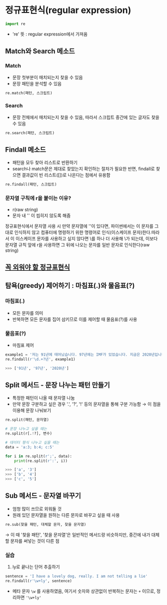 # 정규표현식(regular expression)

```python
import re
```

- 're' 뜻 : regular expression에서 가져옴

## Match와 Search 메소드

### Match

- 문장 첫부분이 매치되는지 찾을 수 있음
- 문장 패턴을 분석할 수 있음

```python
re.match(패턴, 스크립트)
```

### Search

- 문장 전체에서 매치되는지 찾을 수 있음, 따라서 스크립트 중간에 있는 글자도 찾을 수 있음

```python
re.search(패턴, 스크립트)
```

## Findall 메소드

- 패턴을 모두 찾아 리스트로 반환하기
- search나 match문은 제대로 찾았는지 확인하는 절차가 필요한 반면, findall로 찾으면 결과값이 빈 리스트([])로 나온다는 점에서 유용함

```python
re.findall(패턴, 스크립트)
```

### 문자열 구칙에 r을 붙이는 이유?

- r(raw string)
- 문자 내 '\' 이 씹히지 않도록 해줌

정규표현식에서 문자열 사용 시 만약 문자열에 '\'이 있다면, 파이썬에서는 이 문자를 그대로 인식하지 않고 컴퓨터에 명령하기 위한 명령어로 인식(이스케이프 문자)한다.따라서 이 이스케이프 문자를 사용하고 싶지 않다면 \를 하나 더 사용해  \\가 되는데,  이보다 문자열 규칙 앞에 r을 사용하면 그 뒤에 나오는 문자를 일반 문자로 인식한다(raw string)

## [꼭 외워야 할 정규표현식](https://www.notion.so/b256c24153da45c6bfcb1e5c9e8b619d)

## 탐욕(greedy) 제어하기 : 마침표(.)와 물음표(?)

### 마침표(.)

- 모든 문자를 의미
- 반복하면 모든 문자를 집어 삼키므로 이를 제어할 때 물음표(?)를 사용

### 물음표(?)

- 마침표 제어

```python
example1 = '저는 91년에 태어났습니다. 97년에는 IMF가 있었습니다. 지금은 2020년입니다.'
re.findall(r'\d.+?년', example1)

>>> ['91년', '97년', '2020년']
```

## Split  메서드 - 문장 나누는 패턴 만들기

- 특정한 패턴이 나올 때 문자열 나눔
- 만약 문장 구분하고 싶은 경우 '.', '?', '!' 등의 문자열을 통해 구분 가능함 → 이 점을 이용해 문장 나눠보기

```python
re.split(패턴, 문자열)

# 문장 나누고 싶을 때는
re.split(r[.!?], 변수)

# 데이터 형식 나누고 싶을 때는
data = 'a:3; b:4; c:5'

for i in re.split(r';', data):
	print(re.split(r':', i))

>>> ['a', '3']
>>> ['b', '4']
>>> ['c', '5']
```

## Sub 메서드 - 문자열 바꾸기

- 엄청 많이 쓰므로 외워둘 것
- 원래 있던 문자열을 원하는 다른 문자로 바꾸고 싶을 때 사용

```python
re.sub(찾을 패턴, 대체할 문자, 찾을 문자열)
```

   → 이 때 '찾을 패턴', '찾을 문자열'은 일반적인 메서드랑 비슷하지만, 중간에 내가 대체할 문자를 써넣는 것이 다른 점

### 실습

1) ly로 끝나는 단어 추출하기

```python
sentence = 'I have a lovely dog, really. I am not telling a lie'
re.findall(r'\w+ly', sentence)
```

- 메타 문자 `\w` 를 사용하였음,  여기서 숫자와 상관없이 반복하는 문자는  `+` 이므로, 정리하면 `'\w+ly'`